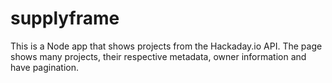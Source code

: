 # supplyframe
This is a Node app that shows projects from the Hackaday.io API. The page shows many projects, their respective metadata, owner information and have pagination.

